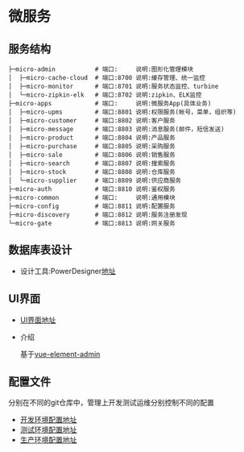 # 微服务
## 服务结构

    ├─micro-admin           # 端口:     说明:图形化管理模块
    │  ├─micro-cache-cloud  # 端口:8700 说明:缓存管理、统一监控
    │  ├─micro-monitor      # 端口:8701 说明:服务状态监控、turbine 
    │  └─micro-zipkin-elk   # 端口:8702 说明:zipkin、ELK监控
    ├─micro-apps            # 端口:     说明:微服务App(具体业务)
    │  ├─micro-upms         # 端口:8801 说明:权限服务(帐号，菜单，组织等)
    │  ├─micro-customer     # 端口:8802 说明:客户服务
    │  ├─micro-message      # 端口:8803 说明:消息服务(邮件，短信发送)
    │  ├─micro-product      # 端口:8804 说明:产品服务
    │  ├─micro-purchase     # 端口:8805 说明:采购服务
    │  ├─micro-sale         # 端口:8806 说明:销售服务
    │  ├─micro-search       # 端口:8807 说明:搜索服务
    │  ├─micro-stock        # 端口:8808 说明:仓库服务
    │  └─micro-supplier     # 端口:8809 说明:供应商服务
    ├─micro-auth            # 端口:8810 说明:鉴权服务
    ├─micro-common          # 端口:     说明:通用模块
    ├─micro-config          # 端口:8811 说明:配置服务
    ├─micro-discovery       # 端口:8812 说明:服务注册发现
    └─micro-gate            # 端口:8813 说明:网关服务

## 数据库表设计
* 设计工具:PowerDesigner[地址](https://github.com/hexiaoyun128/powerdesigner-micro)
## UI界面
* [UI界面地址](https://github.com/hexiaoyun128/micro-ui)
* 介绍
    
    基于[vue-element-admin](https://github.com/PanJiaChen/vue-element-admin)
    
## 配置文件
分别在不同的git仓库中，管理上开发测试运维分别控制不同的配置

* [开发环境配置地址](https://github.com/hexiaoyun128/micro-dev-config)
* [测试环境配置地址](https://github.com/hexiaoyun128/micro-test-config)
* [生产环境配置地址](https://github.com/hexiaoyun128/micro-prod-config)


